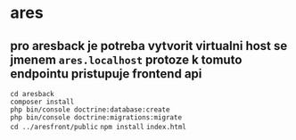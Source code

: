 ares
===

## pro aresback je potreba vytvorit virtualni host se jmenem `ares.localhost` protoze k tomuto endpointu pristupuje frontend api

`cd aresback`  
`composer install`  
`php bin/console doctrine:database:create`  
`php bin/console doctrine:migrations:migrate`  
`cd ../aresfront/public`
`npm install`
`index.html`
